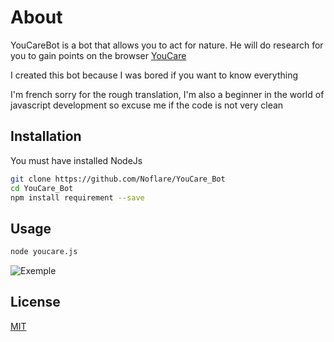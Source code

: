 # About

YouCareBot is a bot that allows you to act for nature. He will do research for you to gain points on the browser [YouCare](https://youcare.world/)

I created this bot because I was bored if you want to know everything

I'm french sorry for the rough translation, I'm also a beginner in the world of javascript development so excuse me if the code is not very clean

## Installation

You must have installed NodeJs

```bash
git clone https://github.com/Noflare/YouCare_Bot
cd YouCare_Bot
npm install requirement --save
```

## Usage

```bash
node youcare.js
```
![Exemple](https://media.discordapp.net/attachments/787267176141946911/825753595152171008/image.PNG)
## License
[MIT](https://choosealicense.com/licenses/mit/)

